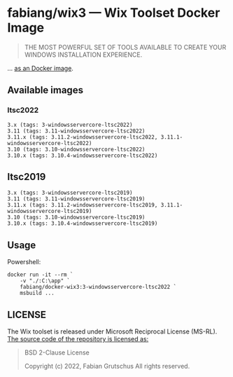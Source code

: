 # fabiang/wix3 — Wix Toolset Docker Image

> THE MOST POWERFUL SET OF TOOLS AVAILABLE TO CREATE YOUR WINDOWS INSTALLATION EXPERIENCE.

… [as an Docker image](https://github.com/fabiang/docker-wix3).

## Available images

### ltsc2022
```
3.x (tags: 3-windowsservercore-ltsc2022)
3.11 (tags: 3.11-windowsservercore-ltsc2022)
3.11.x (tags: 3.11.2-windowsservercore-ltsc2022, 3.11.1-windowsservercore-ltsc2022)
3.10 (tags: 3.10-windowsservercore-ltsc2022)
3.10.x (tags: 3.10.4-windowsservercore-ltsc2022)
```

## ltsc2019
```
3.x (tags: 3-windowsservercore-ltsc2019)
3.11 (tags: 3.11-windowsservercore-ltsc2019)
3.11.x (tags: 3.11.2-windowsservercore-ltsc2019, 3.11.1-windowsservercore-ltsc2019)
3.10 (tags: 3.10-windowsservercore-ltsc2019)
3.10.x (tags: 3.10.4-windowsservercore-ltsc2019)
```

## Usage

Powershell:

```
docker run -it --rm `
    -v "./:C:\app" `
    fabiang/docker-wix3:3-windowsservercore-ltsc2022 `
    msbuild ...
```

## LICENSE

The Wix toolset is released under Microsoft Reciprocal License (MS-RL).
[The source code of the repository is licensed as:](LICENSE)

> BSD 2-Clause License
>
> Copyright (c) 2022, Fabian Grutschus
> All rights reserved.
